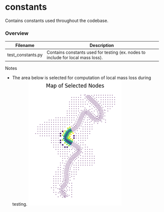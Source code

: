 # constants

Contains constants used throughout the codebase.

### Overview

| Filename | Description |
|---|---|
| test_constants.py | Contains constants used for testing (ex. nodes to include for local mass loss). |

Notes
- The area below is selected for computation of local mass loss during testing.
![Testing Local Mass Loss nodes](../docs/selected_nodes_local_test.png)
